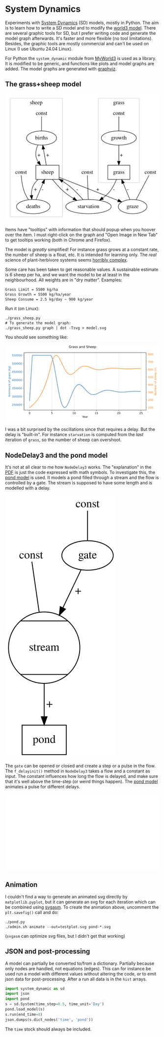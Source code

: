 # System Dynamics

Experiments with [System Dynamics](
https://en.wikipedia.org/wiki/System_dynamics) (SD) models, mostly in
Python. The aim is to learn how to write a SD model and to modify the
[world3 model](WORLD3.md). There are several graphic tools for SD, but
I prefer writing code and generate the model graph afterwards. It's
faster and more flexible (no tool limitations). Besides, the graphic
tools are mostly commercial and can't be used on Linux (I use Ubuntu
24.04 Linux).

For Python the `system_dynamic` module from
[MyWorld3](https://github.com/Juji29/MyWorld3) is used as a
library. It is modified to be generic, and functions like plots and
model graphs are added. The model graphs are generated with
[graphviz](https://graphviz.org/).


## The grass+sheep model

<img src="grass+sheep.svg" />

Items have "tooltips" with information that should popup when you
hoover over the item. I must right-click on the graph and "Open Image
in New Tab" to get tooltips working (both in Chrome and Firefox).

The model is *greatly* simplified! For instance grass grows at a
constant rate, the number of sheep is a float, etc. It is intended for
learning only. The *real* science of plant-herbivore systems seems
[horribly complex](http://www.google.com/search?q=system+dynamics+herbivore).

Some care has been taken to get reasonable values. A sustainable
estimate is 6 sheep per ha, and we want the model to be at least in
the neighbourhood. All weights are in "dry matter". Examples:

```
Grass Limit = 5500 kg/ha
Grass Growth = 5500 kg/ha/year
Sheep Consume = 2.5 kg/day ~ 900 kg/year
```

Run it (on Linux):
```
./grass_sheep.py
# To generate the model graph:
./grass_sheep.py graph | dot -Tsvg > model.svg
```
You should see something like:

<img src="plot_grass+sheep.svg" />

I was a bit surprised by the oscillations since that requires a
delay. But the delay is "built-in". For instance `starvation` is
computed from the *last* iteration of `grass`, so the number of sheep
can overshoot.

## NodeDelay3 and the pond model

It's not at all clear to me how `NodeDelay3` works. The "explanation" in the
[PDF](https://github.com/Juji29/MyWorld3/blob/master/MyWorld3%20Equations%20and%20Explanations.pdf)
is just the code expressed with math symbols. To investigate this, the
[pond model](pond.py) is used. It models a pond filled through a
stream and the flow is controlled by a gate. The stream is supposed to
have some length and is modelled with a delay.

<img src="pond.svg" />

The `gate` can be opened or closed and create a step or a pulse in the
flow. The `f_delayinit()` method in `NodeDelay3` takes a flow and a
constant as input. The constant influences how long the flow is
delayed, and make sure that it's well above the time-step (or weird
things happen).  The [pond model](pond.py) animates a pulse for
different delays.

<img src="plot_pond_pulse.svg" />

## Animation

I couldn't find a way to generate an animated svg directly by
`matplotlib.pyplot`, but it can generate an svg for each iteration
which can be combined using [svgasm](https://github.com/tomkwok/svgasm/).
To create the animation above, uncomment the `plt.savefig()` call and do:

```
./pond.py
./admin.sh animate --out=testplot.svg pond-*.svg
```

(`svgasm` can optimize svg files, but I didn't get that working)


## JSON and post-processing

A model can partially be converted to/from a dictionary. Partially
because only nodes are handled, not equations (edges). This can for
instance be used run a model with different values without altering
the code, or to emit json data for post-processing. After a run all
data is in the `hist` arrays.

```python
import system_dynamic as sd
import json
import pond
s = sd.System(time_step=0.5, time_unit='Day')
pond.load_model(s)
s.run(end_time=8)
json.dumps(s.dict_nodes('time', 'pond'))
```

The `time` stock should always be included.

